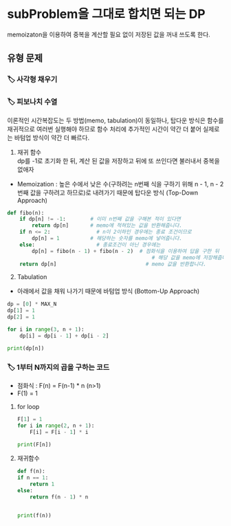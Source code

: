 # subProblem을 그대로 합치면 되는 DP
memoizaton을 이용하여 중복을 계산할 필요 없이 저장된 값을 꺼내 쓰도록 한다.

## 유형 문제

### 🏷 사각형 채우기


### 🏷 피보나치 수열

이론적인 시간복잡도는 두 방법(memo, tabulation)이 동일하나, 탑다운 방식은 함수를 재귀적으로 여러번 실행해야 하므로 함수 처리에 추가적인 시간이 약간 더 붙어 실제로는 바텀업 방식이 약간 더 빠르다. </br>

1) 재귀 함수 </br>
dp를 -1로 초기화 한 뒤, 계산 된 값을 저장하고 뒤에 또 쓰인다면 불러내서 중복을 없애자
- Memoization : 높은 수에서 낮은 수(구하려는 n번째 식을 구하기 위해 n - 1, n - 2번째 값을 구하려고 하므로)로 내려가기 때문에 탑다운 방식 (Top-Down Approach) 
```python
def fibo(n):
    if dp[n] != -1:        # 이미 n번째 값을 구해본 적이 있다면
        return dp[n]       # memo에 적혀있는 값을 반환해줍니다.
    if n <= 2:               # n이 2이하인 경우에는 종료 조건이므로 
        dp[n] = 1          # 해당하는 숫자를 memo에 넣어줍니다.
    else:                    # 종료조건이 아닌 경우에는 
        dp[n] = fibo(n - 1) + fibo(n - 2)  # 점화식을 이용하여 답을 구한 뒤
                                               # 해당 값을 memo에 저장해줍니다.
    return dp[n]                             # memo 값을 반환합니다.
```
2) Tabulation </br>
- 아래에서 값을 채워 나가기 때문에 바텀업 방식 (Bottom-Up Approach)
```python
dp = [0] * MAX_N
dp[1] = 1
dp[2] = 1

for i in range(3, n + 1):
    dp[i] = dp[i - 1] + dp[i - 2]

print(dp[n])
```

### 🏷  1부터 N까지의 곱을 구하는 코드
- 점화식 : F(n) = F(n-1) * n (n>1) </br>
- F(1) = 1
1) for loop
    ```python
    F[1] = 1
    for i in range(2, n + 1):
        F[i] = F[i - 1] * i
    
    print(F[n])
    ```
2) 재귀함수
    ```python
    def f(n):
    if n == 1:
        return 1
    else:
        return f(n - 1) * n


    print(f(n))
    ```
